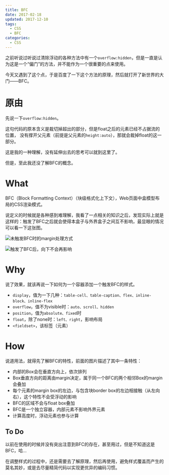 ```yaml
---
title: BFC
date: 2017-02-18
updated: 2017-12-10
tags: 
  - CSS 
  - BFC
categories: 
  - CSS 
---
```


之前听说过听说过清除浮动的各种方法中有一个`overflow:hidden`，但是一直是认为这是一个“偏门”的方法，并不能作为一个很重要的点来使用。

今天又遇到了这个点，于是百度了一下这个方法的原理，然后就打开了新世界的大门——BFC。

<!--more-->

# 原由

先说一下`overflow:hidden`。

这句代码的原本含义是裁切掉超出的部分，但是float之后的元素已经不占据流的位置， 没有撑开父元素（前提是父元素的`height:auto`），那就会裁掉float的这一部分。

这是我的一种理解，没有延伸出去的思考可以就到这里了。

但是，至此我还没了解BFC的概念。

# What

BFC（Block Formatting Context）（块级格式化上下文），Web页面中盒模型布局的CSS渲染模式。

说定义的时候就是各种感到难理解，我看了一点相关的知识之后，发现实际上就是这样的：触发了BFC之后就会使得本盒子与外界盒子之间互不影响，最显眼的情况可以看一下这张图。

![未触发BFC时的margin处理方式](https://ooo.0o0.ooo/2017/06/26/595082c4930e5.jpg)

![触发了BFC后，向下不会再影响](https://ooo.0o0.ooo/2017/06/26/595082c4ac481.jpg)

# Why

说了效果，就该再说一下如何为一个容器添加一个触发BFC的样式。

 - `display`，值为一下几种：`table-cell、table-caption、flex、inline-block、inline-flex`
 - `overflow`，值不为visible时：`auto、scroll、hidden`
 - `position`，值为`absolute、fixed`时
 - `float`，除了none时：`left、right`，影响布局
 - `<fieldset>`，该标签（元素）

# How

说道用法，就得先了解BFC的特性，前面的图片描述了其中一条特性：

 - 内部的Box会在垂直方向上，依次排列
 - Box垂直方向的距离由margin决定，属于同一个BFC的两个相邻Box的margin会叠加
 - 每个元素的margin box的左边，与包含块border box的左边相接触（从左向右），这个特性不会受浮动的影响
 - BFC的区域不会与float box叠加
 - BFC是一个独立容器，内部元素不影响外界元素
 - 计算高度时，浮动元素也参与计算

## To Do

以前在使用的时候并没有突出注意到BFC的存在，甚至用过，但是不知道这是BFC，哈...

在调整样式的过程中，还是需要去了解原理，然后再使用，避免样式覆盖而产生的莫名其妙，或是去尽量精简代码以实现更优异的编码习惯。